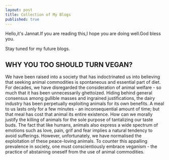 ```yaml
---
layout: post
title: Collection of My Blogs
published: true
---
```

Hello,it's Jannat.If you are reading this,I hope you are doing well.God bless you.

Stay tuned for my future blogs.

## WHY YOU TOO SHOULD TURN VEGAN?
We have been raised into a society that has indoctrinated us into believing that seeking animal commodities is spontaneous and essential part of diet. For decades, we have disregarded the consideration of animal welfare - so much that it has been unnecessarily ghettoized. Hiding behind general consensus among gullible masses and ingrained justifications, the dairy industry has been perpetually exploiting animals for its own benefits. A meal to us lasts only for a few minutes - an inconsequential amount of time; but that meal has cost that animal its entire existence. How can we morally justify the killing of animals for the sole purpose of tantalizing our taste buds. The fact that like humans, animals also express a wide spectrum of emotions such as love, pain, grif and fear implies a natural tendency to avoid sufferings. However, unfortunately, we have normalised the exploitation of these peace-loving animals. To counter this appalling prevalence in society, one must conscientiously embrace veganism - the practice of abstaining oneself from the use of animal commodities.

